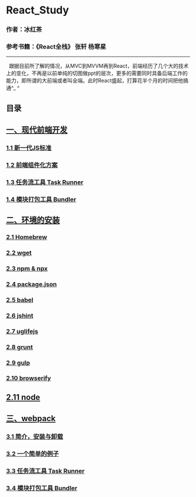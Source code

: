 # React_Study


### 作者：冰红茶  
### 参考书籍：《React全栈》 张轩 杨寒星   

------    



   跟据目前所了解的情况，从MVC到MVVM再到React，前端经历了几个大的技术上的变化，不再是以前单纯的切图做ppt的层次，更多的需要同时具备后端工作的能力，即所谓的大前端或者叫全端。此时React盛起，打算花半个月的时间把他搞通^_ ^
  
## 目录

## [一、现代前端开发](https://github.com/hblvsjtu/React_Study/blob/master/一、现代前端开发.md#1)
### [1.1 新一代JS标准](https://github.com/hblvsjtu/React_Study/blob/master/一、现代前端开发.md#1.1)
### [1.2 前端组件化方案](https://github.com/hblvsjtu/React_Study/blob/master/一、现代前端开发.md#1.2) 
### [1.3 任务流工具 Task Runner](https://github.com/hblvsjtu/React_Study/blob/master/一、现代前端开发.md#1.3)
### [1.4 模块打包工具 Bundler](https://github.com/hblvsjtu/React_Study/blob/master/一、现代前端开发.md#1.4)  
## [二、环境的安装](https://github.com/hblvsjtu/React_Study/blob/master/二、环境的安装.md#2)
### [2.1 Homebrew](https://github.com/hblvsjtu/React_Study/blob/master/二、环境的安装.md#2.1)
### [2.2 wget](https://github.com/hblvsjtu/React_Study/blob/master/二、环境的安装.md#2.2) 
### [2.3 npm & npx](https://github.com/hblvsjtu/React_Study/blob/master/二、环境的安装.md#2.3) 
### [2.4 package.json](https://github.com/hblvsjtu/React_Study/blob/master/二、环境的安装.md#2.4)
### [2.5 babel](https://github.com/hblvsjtu/React_Study/blob/master/二、环境的安装.md#2.5)
### [2.6 jshint](https://github.com/hblvsjtu/React_Study/blob/master/二、环境的安装.md#2.6)  
### [2.7 uglifejs](https://github.com/hblvsjtu/React_Study/blob/master/二、环境的安装.md#2.7) 
### [2.8 grunt](https://github.com/hblvsjtu/React_Study/blob/master/二、环境的安装.md#2.8)
### [2.9 gulp](https://github.com/hblvsjtu/React_Study/blob/master/二、环境的安装.md#2.9)
### [2.10 browserify](https://github.com/hblvsjtu/React_Study/blob/master/二、环境的安装.md#2.10)
## [2.11 node](https://github.com/hblvsjtu/React_Study/blob/master/二、环境的安装.md#2.11)
## [三、webpack](https://github.com/hblvsjtu/React_Study/blob/master/三、webpack.md#3)
### [3.1 简介，安装与卸载](https://github.com/hblvsjtu/React_Study/blob/master/三、webpack.md#3.1)
### [3.2 一个简单的例子](https://github.com/hblvsjtu/React_Study/blob/master/三、webpack.md#3.2) 
### [3.3 任务流工具 Task Runner](https://github.com/hblvsjtu/React_Study/blob/master/三、webpack.md#3.3)
### [3.4 模块打包工具 Bundler](https://github.com/hblvsjtu/React_Study/blob/master/三、webpack.md#3.4) 

        
        


                















